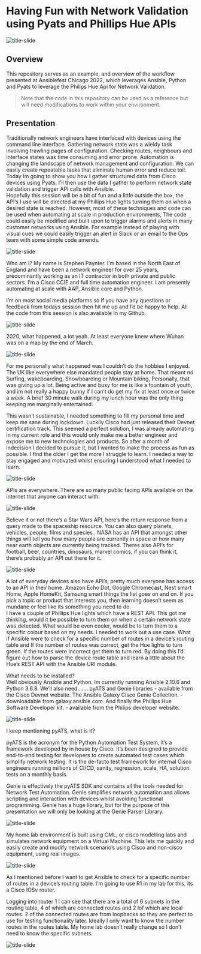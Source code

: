 # Having Fun with Network Validation using Pyats and Phillips Hue APIs

![title-slide](_images/automates_1.jpg)

## Overview

This repository serves as an example, and overview of the workflow presented at Ansiblefest Chicago 2022, which leverages Ansible, Python and Pyats to leverage the Philips Hue Api for Network Validation.

> Note that the code in this repository can be used as a reference but will need modifications to work within your environment.

## Presentation

Traditionally network engineers have interfaced with devices using the command line interface. Gathering network state was a wieldy task involving trawling pages of configuration. Checking routes, neighbours and interface states was time consuming and error prone. Automation is changing the landscape of network management and configuration. We can easily create repeatable tasks that eliminate human error and reduce toil. Today Im going to show you how I gather structured data from Cisco devices using Pyats. I’ll then use the data I gather to perform network state validation and trigger API calls with Ansible.  
Hopefully this session will be a bit of fun and a little outside the box, the API’s I use will be directed at my Phillips Hue lights turning them on when a desired state is reached.  However, most of these techniques and code can be used when automating at scale in production environments, The code could easily be modified and built upon to trigger alarms and alerts in many customer networks using Ansible. For example instead of playing with visual cues we could easily trigger an alert in Slack or an email to the Ops team with some simple code amends.


![title-slide](_images/automates_2.jpg)

Who am I? My name is Stephen Paynter. I’m based in the North East of England and have been a network engineer for over 25 years, predominantly working as an IT contractor in both private and public sectors.  I’m a Cisco CCIE and full time automation engineer.  I am presently automating at scale with AAP,  Ansible core and Python.  
  
I’m on most social media platforms so if you have any questions or feedback from todays session then hit me up and I’d be happy to help.  All the code from this session is also available In my Github.  

![title-slide](_images/automates_3.jpg)

2020, what happened, a lot yeah. At least everyone knew where Wuhan was on a map by the end of March.

![title-slide](_images/automates_4.jpg)

For me personally what happened was I couldn’t do the hobbies I enjoyed. The UK like everywhere else mandated people stay at home. That meant no Surfing, wakeboarding,  Snowboarding or Mountain biking, Personally, that was giving up a lot. Being active and busy for me is like a fountain of youth, and im not really a happy bunny if I can’t do get my fix at least once or twice a week. A brief 30 minute walk during my lunch hour was the only thing keeping me marginally entertained.  
  
This wasn’t sustainable, I needed something to fill my personal time and keep me sane during lockdown. Luckily Cisco had just released their Devnet certification track. This seemed a perfect solution, I was already automating in my current role and this would only make me a better engineer and expose me to new technologies and products. So after a month of indecision I decided to pursue it,  but I wanted to make the process as fun as possible. I find the older I get the more I struggle to learn. I needed a way to stay engaged and motivated whilst ensuring I understood what I needed to learn. 

![title-slide](_images/automates_5.jpg)

APIs are everywhere. There are so many public facing APIs available on the internet that anyone can interact with. 

![title-slide](_images/automates_6.jpg)

Believe it or not there’s a Star Wars API, here’s the return response from a query made to the spaceship resource. You can also query planets, vehicles, people, films and species . NASA has an API that amongst other things will tell you how many people are currently in space or how many near earth objects are currently being tracked. Theres also API’s for football, beer, countries, dinosaurs, marvel comics, if you can think it, there’s probably an API out there for it. 

![title-slide](_images/automates_7.jpg)

A lot of everyday devices also have API’s, pretty much everyone has access to an API in their home. Amazon Echo Dot, Google Chromecast, Nest smart Home, Apple HomeKit, Samsung smart things the list goes on and on.  If you pick a topic or product that interests you, then learning doesn’t seem as mundane or feel like its something you need to do.    
I have a couple of Phillips Hue lights which have a REST API. This got me thinking, would it be possible to turn them on when a certain network state was detected. What would be even cooler, would be to turn them to a specific colour based on my needs. I needed to work out a use case. What if Ansible were to check for a  specific number of routes in a device’s routing table and If the number of routes was correct, get the Hue lights to turn green. If the routes were incorrect get them to turn red. By doing this I’d figure out how to parse the device route table and  learn a little about the Hue’s REST API with the Ansible URI module.  

What needs to be installed?  
Well obviously Ansible and Python. Im currently running Ansible 2.10.6 and Python 3.6.8. We’ll also need……. 
pyATS and Genie libraries - available from the Cisco Devnet website. 
The Ansible Galaxy Cisco Genie Collection. - downloadable from galaxy.ansible.com. 
And finally the Phillips Hue Software Developer kit. - available from the Philips developer website. 

![title-slide](_images/automates_8.jpg)

I keep mentioning pyATS, what is it?  

pyATS is the acronym for the Python Automation Test System, it’s a framework developed by in house by Cisco. It’s been designed to provide end-to-end testing for developers to create automated test cases which simplify network testing. It is the de-facto test framework for internal Cisco engineers running millions of CI/CD, sanity, regression, scale, HA, solution tests on a monthly basis.  

Genie is effectively the pyATS SDK and contains all the tools needed for Network Test Automation. Genie simplifies network automation and allows scripting and interaction with devices whilst avoiding functional programming. Genie has a huge library, but for the purpose of this presentation we will only be looking at the Genie Parser Library.  

![title-slide](_images/automates_9.jpg)

My home lab environment is built using CML, or cisco modelling labs and simulates network equipment on a Virtual Machine. This lets me quickly and easily create and modify network scenario’s using Cisco and non-cisco equipment, using real images.  

![title-slide](_images/automates_10.jpg)

As I mentioned before I want to get Ansible to check for a specific number of routes in a device’s routing table. I’m going to use R1 in my lab for this, its a Cisco IOSv router.  

Logging into router 1 I can see that there are a total of 6 subnets in the routing table, 4 of which are connected routes and 2 lof which are local routes. 2 of the connected routes are from loopbacks so they are perfect to use for testing functionality later.  Ideally I only want to know the number routes in the routes table. My home lab doesn’t really change so I don’t need to know the specific subnets.

![title-slide](_images/automates_11.jpg)
